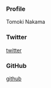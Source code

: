 ### Profile
Tomoki Nakama
### Twitter
[twitter](https://twitter.com/tomopict?lang=ja)
### GitHub
[github](https://github.com/hamutomo)
